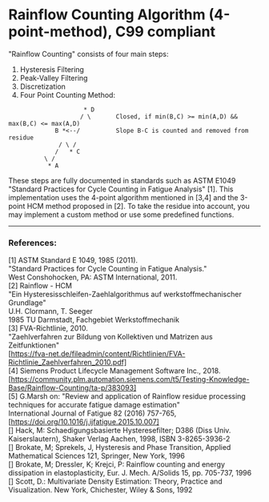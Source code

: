# Rainflow Counting Algorithm (4-point-method), C99 compliant
  
"Rainflow Counting" consists of four main steps:
  1. Hysteresis Filtering
  2. Peak-Valley Filtering
  3. Discretization
  4. Four Point Counting Method:
```
                     * D
                    / \       Closed, if min(B,C) >= min(A,D) && max(B,C) <= max(A,D)
             B *<--/          Slope B-C is counted and removed from residue
              / \ /
             /   * C
          \ /
           * A
```
These steps are fully documented in standards such as 
ASTM E1049 "Standard Practices for Cycle Counting in Fatigue Analysis" [1].
This implementation uses the 4-point algorithm mentioned in [3,4] and the 3-point HCM method proposed in [2].
To take the residue into account, you may implement a custom method or use some
predefined functions.
 
---
### References:
[1] ASTM Standard E 1049, 1985 (2011).   
    "Standard Practices for Cycle Counting in Fatigue Analysis."  
    West Conshohocken, PA: ASTM International, 2011.  
[2] Rainflow - HCM  
    "Ein Hysteresisschleifen-Zaehlalgorithmus auf werkstoffmechanischer Grundlage"  
    U.H. Clormann, T. Seeger  
    1985 TU Darmstadt, Fachgebiet Werkstoffmechanik  
[3] FVA-Richtlinie, 2010.  
    "Zaehlverfahren zur Bildung von Kollektiven und Matrizen aus Zeitfunktionen"  
    [https://fva-net.de/fileadmin/content/Richtlinien/FVA-Richtlinie_Zaehlverfahren_2010.pdf]  
[4] Siemens Product Lifecycle Management Software Inc., 2018.   
    [https://community.plm.automation.siemens.com/t5/Testing-Knowledge-Base/Rainflow-Counting/ta-p/383093]  
[5] G.Marsh on: "Review and application of Rainflow residue processing techniques for accurate fatigue damage estimation"  
    International Journal of Fatigue 82 (2016) 757-765,  
    [https://doi.org/10.1016/j.ijfatigue.2015.10.007]  
[]  Hack, M: Schaedigungsbasierte Hysteresefilter; D386 (Diss Univ. Kaiserslautern), Shaker Verlag Aachen, 1998, ISBN 3-8265-3936-2  
[]  Brokate, M; Sprekels, J, Hysteresis and Phase Transition, Applied Mathematical Sciences 121, Springer,  New York, 1996  
[]  Brokate, M; Dressler, K; Krejci, P: Rainflow counting and energy dissipation in elastoplasticity, Eur. J. Mech. A/Solids 15, pp. 705-737, 1996  
[]  Scott, D.: Multivariate Density Estimation: Theory, Practice and Visualization. New York, Chichester, Wiley & Sons, 1992  
